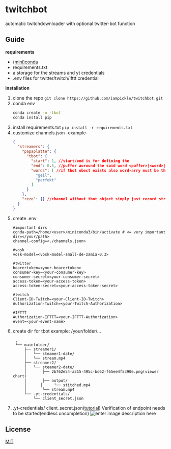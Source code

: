 # twitchbot

automatic twitchdownloader with optional twitter-bot function

## Guide

**requirements**

- [(mini)conda](https://docs.conda.io/en/latest/miniconda.html)
- requirements.txt
- a storage for the streams and yt credentials
- .env files for twitter/twitch/ifttt credential

**installation**

1. clone the repo
   `git clone https://github.com/iampickle/twitchbot.git`
2. conda env
   ```bash
   conda create -n -tbot
   conda install pip
   ```
3. install requirements.txt
   `pip install -r requirements.txt`
4. customize channels.json
   -example-
   ```json
   {
     "streamers": {
       "papaplatte": {
         "tbot": {
           "start": 1, //start/end is for defining the 
           "end": 0.5, //puffer auround the said word <puffer>|<word>|<puffer>
           "words": [ //if tbot obect exists also word-arry must be there
             "geil",
             "perfekt"
           ]
         }
       },
       "rezo": {} //channel without tbot object simply just record streams
     }
   }
   ```
5. create .env
   ```env
   #important dirs
   conda-path=/home/<user>/miniconda3/bin/activate # <= very important
   dir=</your/path>
   channel-config=<./channels.json>

   #vosk
   vosk-model=<vosk-model-small-de-zamia-0.3>

   #twitter
   bearertoken=<your-bearertoken>
   consumer-key=<your-consumer-key>
   consumer-secret=<your-consumer-secret>
   access-token=<your-access-token>
   access-token-secret=<your-access-token-secret>

   #twitch
   Client-ID-Twitch=<your-Client-ID-Twitch>
   Authorization-Twitch=<your-Twitch-Authorization>

   #IFTTT
   Authorization-IFTTT=<your-IFTTT-Authorization>
   event=<your-event-name>
   ```
6. create dir for tbot
   example: /your/folder/...
   ```tree
    .
    └── mainfolder/ 
   		├── streamer1/ 
   		│ 	└── steamer1-date/ 
   		│ 	└── stream.mp4 
   		├── streamer2/
   		│	└── steamer2-date/ 
   		│		├── 2b762e54-a315-495c-bd62-f65ee4f5390e.png(viewer chart) 
   		│		├── output/
   		│ 	   │     └── stitched.mp4 
   		│ 		└── stream.mp4 
   		└── .yt-credentials/ 
   			└── client_secret.json
   ```
7. .yt-credentials/
   client_secret.json([tutorial](https://developers.google.com/youtube/v3/guides/authentication?hl=de))
   Verification of endpoint needs to be started(endless uncompletion)
   ![enter image description here](https://i.imgur.com/TKsc7DA.png)

## License

[MIT](https://choosealicense.com/licenses/mit/)
